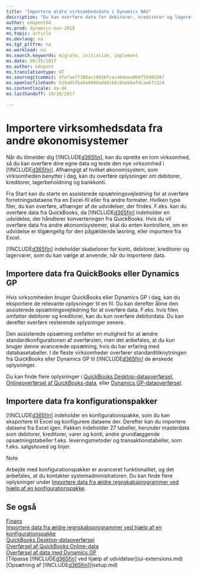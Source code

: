 ```yaml
---
title: "Importere ældre virksomhedsdata i Dynamics NAV"
description: "Du kan overføre data for debitorer, kreditorer og lageret, f.eks. fra Excel, QuickBooks eller Dynamics GP, til Dynamics NAV."
author: edupont04
ms.prod: dynamics-nav-2018
ms.topic: article
ms.devlang: na
ms.tgt_pltfrm: na
ms.workload: na
ms.search.keywords: migrate, initialize, implement
ms.date: 09/25/2017
ms.author: edupont
ms.translationtype: HT
ms.sourcegitcommit: 4fefaef7380ac10836fcac404eea006f55d8556f
ms.openlocfilehash: b19a05fba8a940dad4dcb6c8aebbefdcae67c324
ms.contentlocale: da-dk
ms.lasthandoff: 10/16/2017

---
```

# <a name="importing-business-data-from-other-finance-systems"></a>Importere virksomhedsdata fra andre økonomisystemer
Når du tilmelder dig [!INCLUDE[d365fin](includes/d365fin_md.md)], kan du oprette en tom virksomhed, så du kan overføre dine egne data og teste den nye virksomhed i [!INCLUDE[d365fin](includes/d365fin_md.md)]. Afhængigt af hvilket økonomisystem, som virksomheden benytter i dag, kan du overføre oplysninger om debitorer, kreditorer, lagerbeholdning og bankkonti.  

Fra Start kan du starte en assisterede opsætningsvejledning for at overføre forretningsdataene fra en Excel-fil eller fra andre formater. Hvilken type filer, du kan overføre, afhænger af de udvidelser, der findes. F.eks. kan du overføre data fra QuickBooks, da [!INCLUDE[d365fin](includes/d365fin_md.md)] indeholder en udvidelse, der håndterer konverteringen fra QuickBooks. Hvis du vil overføre data fra andre økonomisystemer, skal du enten kontrollere, om en udvidelse er tilgængelig for den pågældende løsning, eller importere fra Excel.  

[!INCLUDE[d365fin](includes/d365fin_md.md)] indeholder skabeloner for konti, debitorer, kreditorer og lagervarer, som du kan vælge at anvende, når du importerer data.  

## <a name="importing-data-from-quickbooks-or-dynamics-gp"></a>Importere data fra QuickBooks eller Dynamics GP
Hvis virksomheden bruger QuickBooks eller Dynamics GP i dag, kan du eksportere de relevante oplysninger til en fil. Du kan derefter åbne den assisterede opsætningsvejledning for at overføre data.
F.eks. hvis filen omfatter debitorer og kreditorer, kan du kun overføre debitordata. Du kan derefter overføre resterende oplysninger senere.  

Den assisterede opsætning omfatter en mulighed for at ændre standardkonfigurationen af overførslen, men det anbefales, at du kun bruger denne avancerede opsætning, hvis du har erfaring med databasetabeller. I de fleste virksomheder overfører standardtilknytningen fra QuickBooks eller Dynamics GP til [!INCLUDE[d365fin](includes/d365fin_md.md)] de ønskede oplysninger.  

Du kan finde flere oplysninger i [QuickBooks Desktop-dataoverførsel](ui-extensions-quickbooks-data-migration.md), [Onlineoverførsel af QuickBooks-data](ui-extensions-quickbooks-online-data-migration.md), eller [Dynamics GP-dataoverførsel](ui-extensions-dynamicsgp-data-migration.md).  

## <a name="importing-data-from-configuration-packages"></a>Importere data fra konfigurationspakker
[!INCLUDE[d365fin](includes/d365fin_md.md)] indeholder en konfigurationspakke, som du kan eksportere til Excel og konfigurere dataene der. Derefter kan du importere dataene fra Excel igen. Pakken indeholder 27 tabeller, herunder masterdata som debitorer, kreditorer, varer og konti, andre grundlæggende opsætningstabeller f.eks. leveringsmetoder og transaktionstabeller, som f.eks. salgshoved og linjer.  

> [!NOTE]  
>   Arbejde med konfigurationspakker er avanceret funktionalitet, og det anbefales, at du kontakter systemadministratoren. Du kan finde flere oplysninger under [Importere data fra ældre regnskabsprogrammer ved hjælp af en konfigurationspakke](across-import-data-configuration-packages.md).  

## <a name="see-also"></a>Se også
[Finans](finance.md)  
[Importere data fra ældre regnskabsprogrammer ved hjælp af en konfigurationspakke](across-import-data-configuration-packages.md)  
[QuickBooks Desktop-dataoverførsel](ui-extensions-quickbooks-data-migration.md)  
[Overførsel af QuickBooks Online-data](ui-extensions-quickbooks-online-data-migration.md)  
[Overførsel af data med Dynamics GP](ui-extensions-dynamicsgp-data-migration.md)  
[Tilpasse [!INCLUDE[d365fin](includes/d365fin_md.md)] ved hjælp af udvidelser](ui-extensions.md)   
[Opsætning af [!INCLUDE[d365fin](includes/d365fin_md.md)]](setup.md)

## 

